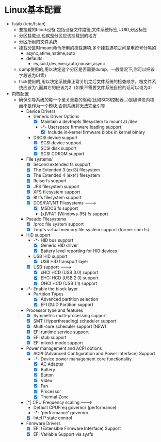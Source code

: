 # Linux基本配置
- fstab (/etc/fstab)
  - 要挂载的block设备,包括设备文件路径,文件系统标签,UUID,分区标签
  - 分区挂载点,也就是分区应该挂载到的地方
  - 分区所用的文件系统
  - 挂载分区时mount命令所用的挂载选项,多个挂载选项之间是用逗号分隔的
    - async,atime,natime,auto
    - defaults
      - rw,suid,dev,exec,auto,nouser,async
  - dump使用的,用以决定这个分区是否需要dump。一般情况下,你可以把该字段设为0(零)
  - fsck使用的,用以决定系统非正常关机之后文件系统的检查顺序。根文件系统应该为1,而其它的应该为2（如果不需要文件系统自检的话可以设为0)
- 内核配置
  - 确保引导系统的每一个至关重要的驱动(比如SCSI控制器...)是编译进内核而不是作为一个模块,否则系统将无法完全引导
    - Device Drivers
      - Generic Driver Options
        - [x] Maintain a devtmpfs filesystem to mount at /dev
        - -*- Userspace firmware loading support
          - [x] Include in-kernel firmware blobs in kernel binary
      - DSCSI device support
        - [x] SCSI device support
        - [x] SCSI disk support
        - [x] SCSI CDROM support
    - File systems/
        - [x] Second extended fs support
        - [x] The Extended 3 (ext3) filesystem
        - [x] The Extended 4 (ext4) filesystem
        - [x] Reiserfs support
        - [x] JFS filesystem support
        - [x] XFS filesystem support
        - [x] Btrfs filesystem support
        - [x] DOS/FAT/NT Filesystems  --->
          - [x] MSDOS fs support
          - [x]VFAT (Windows-95) fs support
    - Pseudo Filesystems
        - [x] /proc file system support
        - [x] Tmpfs virtual memory file system support (former shm fs)
    - HID support
      - -*- HID bus support
        - [x] Generic HID driver
        - [x] Battery level reporting for HID devices
      - USB HID support
        - [x] USB HID transport layer
      - [x] USB support  --->
        - [x] xHCI HCD (USB 3.0) support
        - [x] EHCI HCD (USB 2.0) support
        - [x] OHCI HCD (USB 1.1) support 
    - -*- Enable the block layer
      - Partition Types
        - [x] Advanced partition selection
        - [x] EFI GUID Partition support
    - Processor type and features
      - [x] Symmetric multi-processing support
      - [x] SMT (Hyperthreading) scheduler support
      - [x] Multi-core scheduler support (NEW)
      - [x] EFI runtime service support
      - [x] EFI stub support
      - [x] EFI mixed-mode support
    - Power management and ACPI options
      - [x] ACPI (Advanced Configuration and Power Interface) Support
      - -*- Device power management core functionality
        - [x] AC Adapter
        - [x] Battery
        - [x] Button
        - [x] Video
        - [x] Fan
        - [x] Processor
        - [x] Thermal Zone
    - [*] CPU Frequency scaling --->
      - Default CPUFreq governor (performance)
      - -*- 'performance' governor
      - [x] Intel P state control
    - Firmware Drivers
      - [x] EFI (Extensible Firmware Interface) Support
      - [x] EFI Variable Support via sysfs 